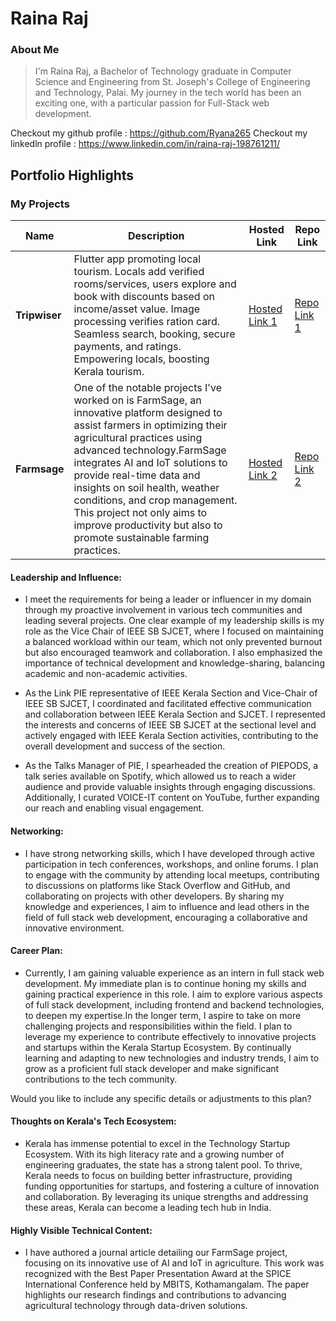 # Raina Raj

### About Me

> I'm Raina Raj, a Bachelor of Technology graduate in Computer Science and Engineering from St. Joseph's College of Engineering and Technology, Palai. My journey in the tech world has been an exciting one, with a particular passion for Full-Stack web development.

Checkout my github profile : https://github.com/Ryana265
Checkout my linkedln profile : https://www.linkedin.com/in/raina-raj-198761211/

## Portfolio Highlights

### My Projects

| Name                | Description                                                               | Hosted Link                              | Repo Link                                                      |
|---------------------|---------------------------------------------------------------------------|------------------------------------------|----------------------------------------------------------------|
| **Tripwiser**       |Flutter app promoting local tourism. Locals add verified rooms/services, users explore and book with discounts based on income/asset value. Image processing verifies ration card. Seamless search, booking, secure payments, and ratings. Empowering locals, boosting Kerala tourism.                                          | [Hosted Link 1](https://example.com)    | [Repo Link 1](https://github.com/Ryana265/Tripwiser-Miniproject)             |
| **Farmsage**  |  One of the notable projects I've worked on is FarmSage, an innovative platform designed to assist farmers in optimizing their agricultural practices using advanced technology.FarmSage integrates AI and IoT solutions to provide real-time data and insights on soil health, weather conditions, and crop management. This project not only aims to improve productivity but also to promote sustainable farming practices.                                           | [Hosted Link 2](https://example.com)    | [Repo Link 2](https://github.com/Ryana265/flutter_farmsage)             |

#### Leadership and Influence:

- I meet the requirements for being a leader or influencer in my domain through my proactive involvement in various tech communities and leading several projects. One clear example of my leadership skills is my role as the Vice Chair of IEEE SB SJCET, where I focused on maintaining a balanced  workload within our team, which not only prevented burnout but also encouraged teamwork and collaboration. I also emphasized the importance of technical development and knowledge-sharing, balancing academic and non-academic activities.

- As the Link PIE representative of IEEE Kerala Section and Vice-Chair of IEEE SB SJCET, I coordinated and facilitated effective communication and collaboration between IEEE Kerala Section and SJCET. I represented the interests and concerns of IEEE SB SJCET at the sectional level and actively engaged with IEEE Kerala Section activities, contributing to the overall development and success of the section.

- As the Talks Manager of PIE, I spearheaded the creation of PIEPODS, a talk series available on Spotify, which allowed us to reach a wider audience and provide valuable insights through engaging discussions. Additionally, I curated VOICE-IT content on YouTube, further expanding our reach and enabling visual engagement.

#### Networking:

- I have strong networking skills, which I have developed through active participation in tech conferences, workshops, and online forums. I plan to engage with the community by attending local meetups, contributing to discussions on platforms like Stack Overflow and GitHub, and collaborating on projects with other developers. By sharing my knowledge and experiences, I aim to influence and lead others in the field of full stack web development, encouraging a collaborative and innovative environment.

#### Career Plan:

- Currently, I am gaining valuable experience as an intern in full stack web development. My immediate plan is to continue honing my skills and gaining practical experience in this role. I aim to explore various aspects of full stack development, including frontend and backend technologies, to deepen my expertise.In the longer term, I aspire to take on more challenging projects and responsibilities within the field. I plan to leverage my experience to contribute effectively to innovative projects and startups within the Kerala Startup Ecosystem. By continually learning and adapting to new technologies and industry trends, I aim to grow as a proficient full stack developer and make significant contributions to the tech community.

Would you like to include any specific details or adjustments to this plan?

#### Thoughts on Kerala's Tech Ecosystem:

- Kerala has immense potential to excel in the Technology Startup Ecosystem. With its high literacy rate and a growing number of engineering graduates, the state has a strong talent pool. To thrive, Kerala needs to focus on building better infrastructure, providing funding opportunities for startups, and fostering a culture of innovation and collaboration. By leveraging its unique strengths and addressing these areas, Kerala can become a leading tech hub in India.


#### Highly Visible Technical Content:

- I have authored a journal article detailing our FarmSage project, focusing on its innovative use of AI and IoT in agriculture. This work was recognized with the Best Paper Presentation Award at the SPICE International Conference held by MBITS, Kothamangalam. The paper highlights our research findings and contributions to advancing agricultural technology through data-driven solutions.

